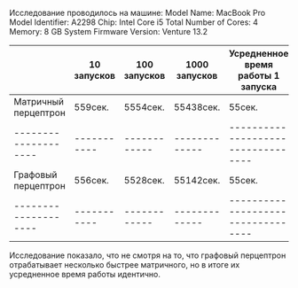 Исследование проводилось на машине:
Model Name:	MacBook Pro
Model Identifier: A2298
Chip:	Intel Core i5
Total Number of Cores: 4
Memory:	8 GB
System Firmware Version:	Venture 13.2


|                      | 10 запусков | 100 запусков | 1000 запусков | Усредненное время работы 1 запуска |
| -------------------- | ----------- | ------------ | ------------- | ---------------------------------- |
| Матричный перцептрон | 559сек.     | 5554сек.     | 55438сек.     | 55сек.                             |
| -------------------- | ----------- | ------------ | ------------- | ---------------------------------- |
| Графовый перцептрон  | 556сек.     | 5528сек.     | 55142сек.     | 55сек.                             |
| -------------------- | ----------- | ------------ | ------------- | ---------------------------------- |

Исследование показало, что не смотря на то, что графовый перцептрон отрабатывает несколько быстрее матричного, но в итоге их усредненное время работы идентично.